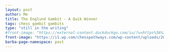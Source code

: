 ```yaml
---
layout: post
author: Me
title: The Englund Gambit - A Quik Winner
tags: chess gambit gambits
type: "still in the writing"
#front-image: "https://external-content.duckduckgo.com/iu/?u=https%3A%2F%2Ftse1.mm.bing.net%2Fth%3Fid%3DOIP.Zo9ihPi40rQ1CPL39WI8_wHaDV%26pid%3DApi&f=1"
front-image: "https://i1.wp.com/chesspathways.com/wp-content/uploads/2019/10/49a.png?resize=300%2C300&ssl=1"
barba-page-namespace: post
---
```

